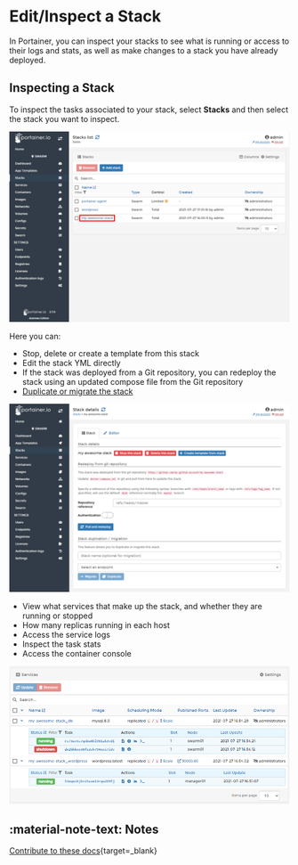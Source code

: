 # Edit/Inspect a Stack

In Portainer, you can inspect your stacks to see what is running or access to their logs and stats, as well as make changes to a stack you have already deployed. 

## Inspecting a Stack

To inspect the tasks associated to your stack, select <b>Stacks</b> and then select the stack you want to inspect.

![inspect](assets/inspect-1.png)

Here you can:

* Stop, delete or create a template from this stack
* Edit the stack YML directly
* If the stack was deployed from a Git repository, you can redeploy the stack using an updated compose file from the Git repository
* [Duplicate or migrate the stack](/v2.0-be/stacks/duplicate_migration/)

![inspect](assets/inspect-2.png)

* View what services that make up the stack, and whether they are running or stopped
* How many replicas running in each host
* Access the service logs
* Inspect the task stats
* Access the container console

![inspect](assets/inspect-3.png)

## :material-note-text: Notes

[Contribute to these docs](https://github.com/portainer/portainer-docs/blob/master/contributing.md){target=_blank}